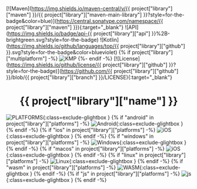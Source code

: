 [![Maven](https://img.shields.io/maven-central/v/{{ project["library"]["maven"] }}/{{ project["library"]["maven-main-library"] }}?style=for-the-badge&color=blue)](https://central.sonatype.com/namespace/{{ project["library"]["maven"] }}){:target="_blank"}
![API](https://img.shields.io/badge/api-{{ project["library"]["api"] }}%2B-brightgreen.svg?style=for-the-badge)
![Kotlin](https://img.shields.io/github/languages/top/{{ project["library"]["github"] }}.svg?style=for-the-badge&color=blueviolet)
{% if project["library"]["multiplatform"] -%}
![KMP](https://img.shields.io/badge/Kotlin_Multiplatform-blue?style=for-the-badge&label=Kotlin)
{%- endif -%}
[![License](https://img.shields.io/github/license/{{ project["library"]["github"] }}?style=for-the-badge)](https://github.com/{{ project["library"]["github"] }}/blob/{{ project["library"]["branch"] }}/LICENSE){:target="_blank"}

<h1 align="center"><b>{{ project["library"]["name"] }}</b></h1>

![PLATFORMS](https://img.shields.io/badge/PLATFORMS-black?style=for-the-badge){:class=exclude-glightbox }
{% if "android" in project["library"]["platforms"] -%}
![Android](https://img.shields.io/badge/android-3DDC84?style=for-the-badge){:class=exclude-glightbox }
{% endif -%}
{% if "ios" in project["library"]["platforms"] -%}
![iOS](https://img.shields.io/badge/ios-007AFF?style=for-the-badge){:class=exclude-glightbox }
{% endif -%}
{% if "windows" in project["library"]["platforms"] -%}
![Windows](https://img.shields.io/badge/windows-00A4EF?style=for-the-badge){:class=exclude-glightbox }
{% endif -%}
{% if "macos" in project["library"]["platforms"] -%}
![iOS](https://img.shields.io/badge/macos-000000?style=for-the-badge){:class=exclude-glightbox }
{% endif -%}
{% if "linux" in project["library"]["platforms"] -%}
![Linux](https://img.shields.io/badge/linux-FCC624?style=for-the-badge){:class=exclude-glightbox }
{% endif -%}
{% if "wasm" in project["library"]["platforms"] -%}
![WASM](https://img.shields.io/badge/wasm-654FF0?style=for-the-badge){:class=exclude-glightbox }
{% endif -%}
{% if "js" in project["library"]["platforms"] -%}
![js](https://img.shields.io/badge/js-F7DF1E?style=for-the-badge){:class=exclude-glightbox }
{% endif -%}